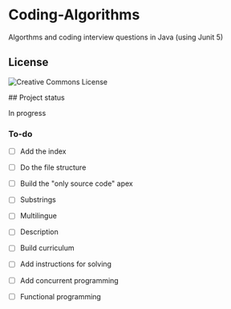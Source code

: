 # Coding-Algorithms 

Algorthms and coding interview questions in Java (using Junit 5)

## License

![Creative Commons License](https://i.creativecommons.org/l/by-nc-sa/4.0/88x31.png)

## Project status

In progress

### To-do

- [ ] Add the index
- [ ] Do the file structure
- [ ] Build the "only source code" apex
- [ ] Substrings
- [ ] Multilingue
- [ ] Description
- [ ] Build curriculum
- [ ] Add instructions for solving
- [ ] Add concurrent programming 
- [ ] Functional programming

